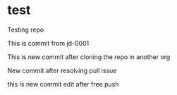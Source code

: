 # test
Testing repo

This is commit from jd-0001

This is new commit after cloning the repo in another org

New commit after resolving pull issue

this is new commit edit after free push

